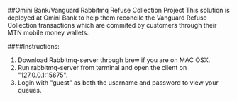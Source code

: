 
##Omini Bank/Vanguard Rabbitmq Refuse Collection Project
This solution is deployed at Omini Bank to help them reconcile the Vanguard Refuse Collection transactions which are commited by customers through their MTN mobile money wallets.

####Instructions:
1. Download Rabbitmq-server through brew if you are on MAC OSX.
2. Run rabbitmq-server from terminal and open the client on "127.0.0.1:15675".
3. Login with "guest" as both the username and password to view your queues.

